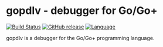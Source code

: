 gopdlv - debugger for Go/Go+
======
[![Build Status](https://github.com/goplus/gopdlv/actions/workflows/go.yml/badge.svg)](https://github.com/goplus/gopdlv/actions/workflows/go.yml)
[![GitHub release](https://img.shields.io/github/v/tag/goplus/gopdlv.svg?label=release)](https://github.com/goplus/gopdlv/releases)
[![Language](https://img.shields.io/badge/language-Go+-blue.svg)](https://github.com/goplus/gop)

gopdlv is a debugger for the Go/Go+ programming language.
